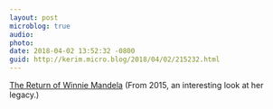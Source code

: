 ```yaml
---
layout: post
microblog: true
audio: 
photo: 
date: 2018-04-02 13:52:32 -0800
guid: http://kerim.micro.blog/2018/04/02/215232.html
---
```

[The Return of Winnie Mandela](http://africasacountry.com/2015/12/the-return-of-winnie-mandela) (From 2015, an interesting look at her legacy.) 

